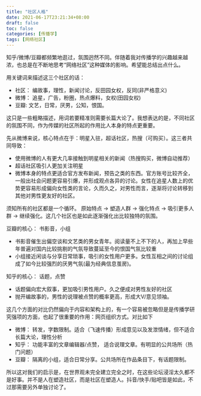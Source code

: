 ```yaml
---
title: "社区人格"
date: 2021-06-17T23:21:34+08:00
draft: false
toc: false
categories: [传播学]
tags: [网络社区]
---
```


知乎/微博/豆瓣都频繁地逛过，氛围迥然不同。伴随着我对传播学的兴趣越来越浓，也总是在不断地思考“网络社区”这种媒体的影响。希望能总结出点什么。

用关键词来描述这三个社区的话：

* 社区： 编故事，理性，新闻讨论，反田园女权，反同(非严格意义)
* 微博： 追星，广告，粉圈，热点爆料，女权(田园女权)
* 豆瓣: 文艺，日常，厌男，公知，恨国。

这只是一些粗略描述，用词若要精准则需要长篇大论了。我想表达的是，不同社区的氛围不同，作为传媒的社区所起的作用比人本身的特点更重要。



先从微博来说，核心特点在于：明星入驻，超话社区，热搜（可购买）。这三者共同导致：

* 使用微博的人有更大几率接触到明星相关的新闻（热搜购买，微博自动推荐）
* 超话社区吸引人更加关注明星
* 微博本身的特点更适合官方发布新闻，预告之类的东西。官方账号比较齐全，一般出社会问题更容易引爆，并形成观点各异的讨论。女性在追星人数上的优势更容易形成偏向女性类的言论，久而久之，对男性而言，逐渐将讨论转移到其他对男性更友好的社区。

须知所有的社区都是一个循环。 原始特点 -> 塑造人群 -> 强化特点 -> 吸引更多人群 -> 继续强化。这几个社区也是如此逐渐强化出比较独特的氛围。



豆瓣的核心： 书影音，小组

* 书影音催生出偏空谈和文艺类的男女青年。阅读量不上不下的人，再加上早些年普遍对国内比较挑剔的气氛导致蔓延至今的恨国气氛比较重
* 小组接近闲谈与分享日常琐事，吸引的女性用户更多。女性互相之间的讨论组成了如今比较强烈的厌男气氛(最为经典信息茧房)。

知乎的核心： 话题，点赞

* 话题偏向宏大叙事，更加吸引男性用户。久之便成对男性友好的社区
* 抛开编故事的，男性的说理被点赞的概率更高，形成大V/意见领袖。



这几个方面的对比仍然偏向于内容和架构上的，有一个容易被忽略但是是传播学研究强项的方面，也起了很重要的作用：网页组织方式。对比如下

* 微博： 转发，字数限制。适合（飞速传播）形成意见以及发泄情绪，但不适合长篇大论，理性分析
* 知乎： 功能丰富的文章编辑器/点赞， 适合说理文章。有明显的公共场所（热门问题）
* 豆瓣： 隔离的小组，适合日常分享。公共场所在作品条目下，有话题限制。



所以这对我们的启示是，在世界观未完全建立完全之时，在这些论坛浸淫太久都不是好事。并不是人在塑造社区，而是社区在塑造人。抖音/快手/贴吧皆是如此，不过那需要另外单独讨论了。







